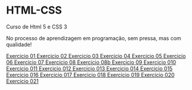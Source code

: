 # HTML-CSS
 Curso de Html 5 e CSS 3

No processo de aprendizagem em programação, sem pressa, mas com qualidade!

<a href="https://anderson-campos.github.io/HTML-CSS/exercicios/ex01/"> Exercicio 01 </a>
<a href="https://anderson-campos.github.io/HTML-CSS/exercicios/ex02/"> Exercicio 02 </a>
<a href="https://anderson-campos.github.io/HTML-CSS/exercicios/ex03/"> Exercicio 03 </a>
<a href="https://anderson-campos.github.io/HTML-CSS/exercicios/ex04/"> Exercicio 04 </a>
<a href="https://anderson-campos.github.io/HTML-CSS/exercicios/ex05/"> Exercicio 05 </a>
<a href="https://anderson-campos.github.io/HTML-CSS/exercicios/ex06/"> Exercicio 06 </a>
<a href="https://anderson-campos.github.io/HTML-CSS/exercicios/ex07/"> Exercicio 07 </a>
<a href="https://anderson-campos.github.io/HTML-CSS/exercicios/ex008/"> Exercicio 08 </a>
<a href="https://anderson-campos.github.io/HTML-CSS/exercicios/ex08b/"> Exercicio 08b </a>
<a href="https://anderson-campos.github.io/HTML-CSS/exercicios/ex09/"> Exercicio 09 </a>
<a href="https://anderson-campos.github.io/HTML-CSS/exercicios/ex10/"> Exercicio 010 </a>
<a href="https://anderson-campos.github.io/HTML-CSS/exercicios/ex11/"> Exercicio 011 </a>
<a href="https://anderson-campos.github.io/HTML-CSS/exercicios/ex12/"> Exercicio 012 </a>
<a href="https://anderson-campos.github.io/HTML-CSS/exercicios/ex13/"> Exercicio 013 </a>
<a href="https://anderson-campos.github.io/HTML-CSS/exercicios/ex14/"> Exercicio 014 </a>
<a href="https://anderson-campos.github.io/HTML-CSS/exercicios/ex15/"> Exercicio 015 </a>
<a href="https://anderson-campos.github.io/HTML-CSS/exercicios/ex16/"> Exercicio 016 </a>
<a href="https://anderson-campos.github.io/HTML-CSS/exercicios/ex17/"> Exercicio 017 </a>
<a href="https://anderson-campos.github.io/HTML-CSS/exercicios/ex18/"> Exercicio 018 </a>
<a href="https://anderson-campos.github.io/HTML-CSS/exercicios/ex019/"> Exercicio 019 </a>
<a href="https://anderson-campos.github.io/HTML-CSS/exercicios/ex020/"> Exercicio 020 </a>
<a href="https://anderson-campos.github.io/HTML-CSS/exercicios/ex021/"> Exercicio 021 </a>

